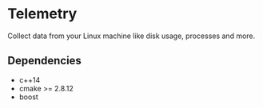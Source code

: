 # Telemetry

Collect data from your Linux machine like disk usage, processes and more.

## Dependencies
* c++14
* cmake >= 2.8.12
* boost
